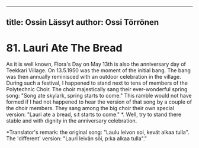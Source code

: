 
---
title: Ossin Lässyt
author: Ossi Törrönen
---

    
# 81. Lauri Ate The Bread

As it is well known, Flora's Day on May 13th is also the anniversary day of Teekkari Village. On 13.5.1950 was the moment of the initial bang. The bang was then annually reminisced with an outdoor celebration in the village. During such a festival, I happened to stand next to tens of members of the Polytechnic Choir. The choir majestically sang their ever-wonderful spring song: "Song ate skylark, spring starts to come." This ramble would not have formed if I had not happened to hear the version of that song by a couple of the choir members. They sang among the big choir their own special version: "Lauri ate a bread, s:t starts to come." \*. Well, try to stand there stable and with dignity in the anniversary celebration.

\*Translator's remark: the original song: "Laulu leivon soi, kevät alkaa tulla". The 'different' version: "Lauri leivän söi, p:ka alkaa tulla"."
